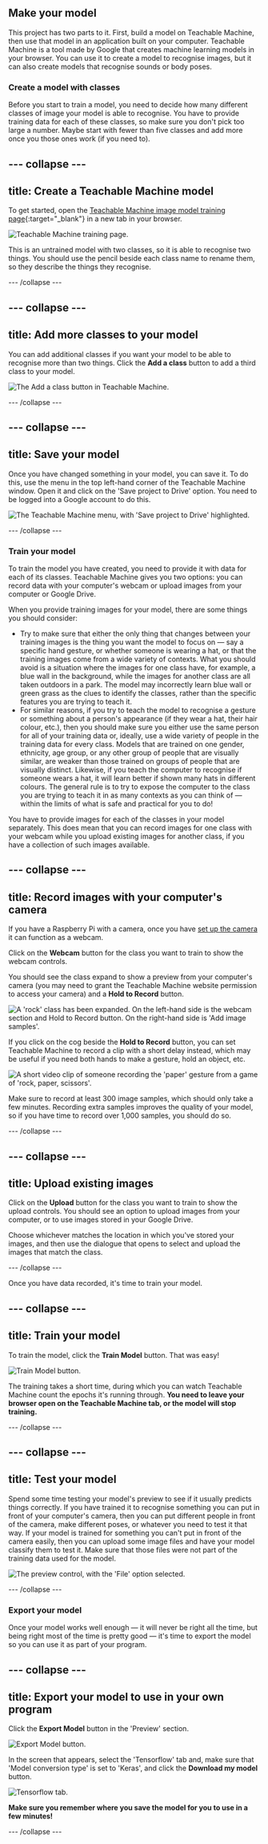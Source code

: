 ## Make your model

This project has two parts to it. First, build a model on Teachable Machine, then use that model in an application built on your computer. Teachable Machine is a tool made by Google that creates machine learning models in your browser. You can use it to create a model to recognise images, but it can also create models that recognise sounds or body poses.

### Create a model with classes
Before you start to train a model, you need to decide how many different classes of image your model is able to recognise. You have to provide training data for each of these classes, so make sure you don't pick too large a number. Maybe start with fewer than five classes and add more once you those ones work (if you need to).

--- collapse ---
---
title: Create a Teachable Machine model
---

To get started, open the [Teachable Machine image model training page](https://teachablemachine.withgoogle.com/train/image){:target="_blank"} in a new tab in your browser.

![Teachable Machine training page.](images/tm_start_screen.png)

This is an untrained model with two classes, so it is able to recognise two things. You should use the pencil beside each class name to rename them, so they describe the things they recognise.

--- /collapse ---

--- collapse ---
---
title: Add more classes to your model
---

You can add additional classes if you want your model to be able to recognise more than two things. Click the **Add a class** button to add a third class to your model.

![The **Add a class** button in Teachable Machine.](images/tm_add_class.png)

--- /collapse ---

--- collapse ---
---
title: Save your model
---
Once you have changed something in your model, you can save it. To do this, use the menu in the top left-hand corner of the Teachable Machine window. Open it and click on the 'Save project to Drive' option. You need to be logged into a Google account to do this.

![The Teachable Machine menu, with 'Save project to Drive' highlighted.](images/tm_save_to_drive.png)

--- /collapse ---

### Train your model
To train the model you have created, you need to provide it with data for each of its classes. Teachable Machine gives you two options: you can record data with your computer's webcam or upload images from your computer or Google Drive.

When you provide training images for your model, there are some things you should consider:

 + Try to make sure that either the only thing that changes between your training images is the thing you want the model to focus on — say a specific hand gesture, or whether someone is wearing a hat, or that the training images come from a wide variety of contexts. What you should avoid is a situation where the images for one class have, for example, a blue wall in the background, while the images for another class are all taken outdoors in a park. The model may incorrectly learn blue wall or green grass as the clues to identify the classes, rather than the specific features you are trying to teach it.
 + For similar reasons, if you try to teach the model to recognise a gesture or something about a person's appearance (if they wear a hat, their hair colour, etc.), then you should make sure you either use the same person for all of your training data or, ideally, use a wide variety of people in the training data for every class. Models that are trained on one gender, ethnicity, age group, or any other group of people that are visually similar, are weaker than those trained on groups of people that are visually distinct. Likewise, if you teach the computer to recognise if someone wears a hat, it will learn better if shown many hats in different colours. The general rule is to try to expose the computer to the class you are trying to teach it in as many contexts as you can think of — within the limits of what is safe and practical for you to do!

You have to provide images for each of the classes in your model separately. This does mean that you can record images for one class with your webcam while you upload existing images for another class, if you have a collection of such images available.

--- collapse ---
---
title: Record images with your computer's camera
---
If you have a Raspberry Pi with a camera, once you have [set up the camera](https://projects.raspberrypi.org/en/projects/getting-started-with-picamera) it can function as a webcam.

Click on the **Webcam** button for the class you want to train to show the webcam controls.

You should see the class expand to show a preview from your computer's camera (you may need to grant the Teachable Machine website permission to access your camera) and a **Hold to Record** button.

![A 'rock' class has been expanded. On the left-hand side is the webcam section and **Hold to Record** button. On the right-hand side is 'Add image samples'.](images/tm_webcam_images.png)

If you click on the cog beside the **Hold to Record** button, you can set Teachable Machine to record a clip with a short delay instead, which may be useful if you need both hands to make a gesture, hold an object, etc.

![A short video clip of someone recording the 'paper' gesture from a game of 'rock, paper, scissors'.](images/training.gif)

Make sure to record at least 300 image samples, which should only take a few minutes. Recording extra samples improves the quality of your model, so if you have time to record over 1,000 samples, you should do so.

--- /collapse ---

--- collapse ---
---
title: Upload existing images
---

Click on the **Upload** button for the class you want to train to show the upload controls. You should see an option to upload images from your computer, or to use images stored in your Google Drive. 

Choose whichever matches the location in which you've stored your images, and then use the dialogue that opens to select and upload the images that match the class.

--- /collapse ---

Once you have data recorded, it's time to train your model.

--- collapse ---
---
title: Train your model
---
To train the model, click the **Train Model** button. That was easy!

![**Train Model** button.](images/tm_train_model.png)

The training takes a short time, during which you can watch Teachable Machine count the epochs it's running through. **You need to leave your browser open on the Teachable Machine tab, or the model will stop training.** 

--- /collapse ---

--- collapse ---
---
title: Test your model
---
Spend some time testing your model's preview to see if it usually predicts things correctly. If you have trained it to recognise something you can put in front of your computer's camera, then you can put different people in front of the camera, make different poses, or whatever you need to test it that way. If your model is trained for something you can't put in front of the camera easily, then you can upload some image files and have your model classify them to test it.  Make sure that those files were not part of the training data used for the model.

![The preview control, with the 'File' option selected.](images/tm_upload_preview.png)

--- /collapse ---

### Export your model
Once your model works well enough — it will never be right all the time, but being right most of the time is pretty good — it's time to export the model so you can use it as part of your program.

--- collapse ---
---
title: Export your model to use in your own program
---

Click the **Export Model** button in the 'Preview' section.

![**Export Model** button.](images/tm_export_model.png)

In the screen that appears, select the 'Tensorflow' tab and, make sure that 'Model conversion type' is set to 'Keras', and click the **Download my model** button.

![Tensorflow tab.](images/tm_download_model.png)

**Make sure you remember where you save the model for you to use in a few minutes!**

--- /collapse ---
